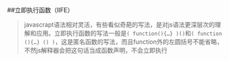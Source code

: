##立即执行函数（IIFE）
>javascrapt语法相对灵活，有些看似奇葩的写法，是对js语法更深层次的理解和应用。立即执行函数的写法一般是`( function(){…} )()`和`( function (){…} () )`，这是匿名函数的写法，而且function外的左圆括号不能省略，不然js解释器会把这句话当成函数声明，不会立即执行

